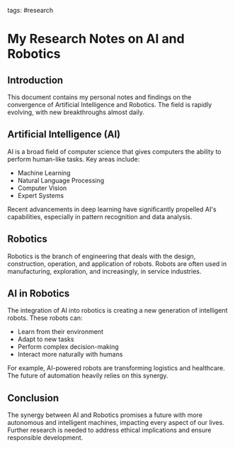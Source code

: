 tags: #research

# My Research Notes on AI and Robotics

## Introduction

This document contains my personal notes and findings on the convergence of Artificial Intelligence and Robotics. The field is rapidly evolving, with new breakthroughs almost daily.

## Artificial Intelligence (AI)

AI is a broad field of computer science that gives computers the ability to perform human-like tasks. Key areas include:

- Machine Learning
- Natural Language Processing
- Computer Vision
- Expert Systems

Recent advancements in deep learning have significantly propelled AI's capabilities, especially in pattern recognition and data analysis.

## Robotics

Robotics is the branch of engineering that deals with the design, construction, operation, and application of robots. Robots are often used in manufacturing, exploration, and increasingly, in service industries.

## AI in Robotics

The integration of AI into robotics is creating a new generation of intelligent robots. These robots can:

- Learn from their environment
- Adapt to new tasks
- Perform complex decision-making
- Interact more naturally with humans

For example, AI-powered robots are transforming logistics and healthcare. The future of automation heavily relies on this synergy.

## Conclusion

The synergy between AI and Robotics promises a future with more autonomous and intelligent machines, impacting every aspect of our lives. Further research is needed to address ethical implications and ensure responsible development.
